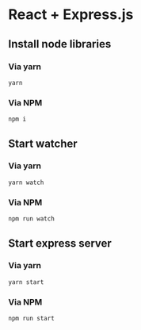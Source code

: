 # React + Express.js

## Install node libraries
### Via yarn
```
yarn
```

### Via NPM
```
npm i
```

## Start watcher
### Via yarn
```
yarn watch
```

### Via NPM
```
npm run watch
```

## Start express server
### Via yarn
```
yarn start
```

### Via NPM
```
npm run start
```
